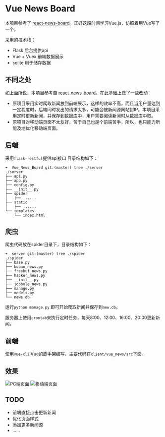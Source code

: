 # Vue News Board
本项目参考了 [react-news-board](https://github.com/ethan-funny/react-news-board)。正好这段时间学习Vue.js，仿照着用Vue写了一个。

采用的技术栈：

* Flask 后台提供api
* Vue + Vuex 前端数据展示
* sqlite 用于储存数据


## 不同之处

如上面所说，本项目参考自 [react-news-board](https://github.com/ethan-funny/react-news-board)。在此基础上做了一些改动：

* 原项目采用实时爬取新闻放到前端展示，这样的效率不高，而且当用户量达到一定程度时，后端同时发出的请求太多，可能会被新闻源网站封IP。本项目采用定时更新新闻，并保存到数据库中，用户需要阅读新闻时从数据库中取。
* 原项目对移动端页面不太友好，苦于自己也是个前端苦手，所以，也只能力所能及地优化移动端页面。

## 后端
采用`flask-restful`提供api接口
目录结构如下：
```
➜  Vue_News_Board git:(master) tree ./server 
./server
├── api.py
├── app.py
├── config.py
├── __init__.py
├── spider
│   ├── ......
├── static
│   ├── ......
└── templates
    └── index.html
```
## 爬虫

爬虫代码放在spider目录下，目录结构如下：
```
➜  server git:(master) tree ./spider 
./spider
├── base.py
├── bobao_news.py
├── freebuf_news.py
├── hacker_news.py
├── __init__.py
├── jobbole_news.py
├── manage.py
├── models.py
└── news.db
```
运行`python manage.py` 即可开始爬取新闻并保存到`new.db`。

服务器上使用`crontab`来执行定时任务，每天8:00、12:00、16:00、20:00更新新闻。

## 前端

使用`vue-cli` Vue的脚手架编写，主要代码在`client/vue_news/src`下面。

##  效果
![PC端页面](https://ooo.0o0.ooo/2017/01/09/58733973caa5b.png)
![移动端页面](https://ooo.0o0.ooo/2017/01/09/58733972e8388.png)

## TODO
* 前端直接点击更新新闻
* 优化页面样式
* 添加更多新闻源
* ......


